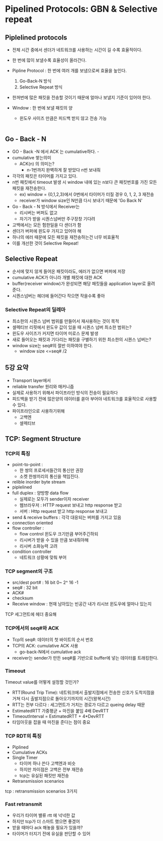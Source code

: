 # Pipelined Protocols: GBN & Selective repeat

## Piplelined protocols

- 전체 시간 중에서 센더가 네트워크를 사용하는 시간이 길 수록 효율적이다.

- 한 번에 많이 보낼수록 효율성이 올라간다.

- Pipline Protocol : 한 번에 여러 개를 보냄으로써 효율을 높인다.

  1. Go-Back-N 방식
  2. Selective Repeat 방식

- 한꺼번에 많은 패킷을 전송할 것이기 때문에 얼마나 보낼지 기준이 있어야 한다.

- Window : 한 번에 보낼 패킷의 양

  - 윈도우 사이즈 만큼은 피드백 받지 않고 전송 가능

  <br>

## Go - Back - N

- GO - Back -N 에서 ACK 는 cumulative하다. -
- cumulative 쌓는의미
  - ACK(n) 의 의미는?
    - n-1번까지 완벽하게 잘 받았다 n번 보내줘
- 각각의 패킷은 타이머를 가지고 있다.
- n번 패킷에서 timeout 발생 시 window 내에 있는 n보다 큰 패킷번호를 가진 모든 패킷을 재전송한다.
  - ex) window = {0,1,2,3}에서 0번에서 타이머가 터질 경우 0, 1, 2, 3 재전송
  - receiver가 window size인 N만큼 다시 보내기 때문에 'Go Back N'
- Go - Back - N 방식에서 Receiver는 
  - 리시버는 버퍼도 없고
  - 자기가 받을 시퀀스넘버만 주구장창 기다려
- 고백에서는 모든 험한일을 다 샌더가 함
- 센더가 버퍼에  윈도우 가지고 있어야 해
- 하나의 에러 때문에 모든 패킷을 재전송하는건 너무 비효율적
- 이를 개선한 것이 Selective Repeat!



## Selective Repeat

- 순서에 맞지 않게 들어온 패킷이라도, 에러가 없으면 버퍼에 저장
- cumulative ACK가 아니라 개별 패킷에 대한 ACK
- buffer(receiver window)가 완성되면 해당 패킷들을 application layer로 올려준다.
- 시퀀스넘버는 헤더에 들어간다 작으면 작을수록 좋아

### Selective Repeat의 딜레마

- 최소한의 시퀀스 넘버 범위를 만들어서 재사용하는 것이 목적
- 셀렉티브 리핏에서 윈도우 값이 있을 때 시퀀스 넘버 최소한 범위는?
- 윈도우 사이즈가 커지면 타이머 미로스 문제 발생
- 새로 들어오는 패킷과 기다리는 패킷을 구별하기 위한 최소한의 시퀀스 넘버는?
- window size는 seq#의 절반 이하여야 한다.
  - window size <=seq# /2

## 5강 요약

- Transport layer에서
- reliable transfer 원리와 매커니즘
- 실제로 사용하기 위해서 파이프라인 방식의 전송이 필요하다 
- 피드백을 받기 전에 많은양의 데이터를 쏟아 부어야 네트워크를 효율적으로 사용할 수 있다.
- 파이프라인으로 사용하기위해
  - 고백엔
  - 셀렉티브

## TCP: Segment Structure

### TCP의 특징

- point-to-point : 
  - 한 쌍의 프로세서들간의 통신만 권장
  - 소켓 한쌍끼리의 통신을 책임진다.
- relible inorder byte stream
- piplelined
- full duplex : 양방향 data flow
  - 실제로는 모두가 sender이자 receiver
  - 웹브라우저 : HTTP request 보내고 http response 받고
  - 서버  : Http request 받고 http response 보내고
- send & receive buffers : 각각 대응되는 버퍼를 가지고 있음
- connection oriented
- flow controller : 
  - flow control 윈도우 크기만큼 부어주긴하되
  - 리시버가 받을 수 있을 만큼 보내줘야해
  - 리시버 소화능력  고려
- condition controller
  - 네트워크 상황에 맞춰 부어

### TCP segment의 구조

- src/dest port# : 16 bit 0~ 2^ 16 -1
- seq# : 32 bit
- ACK#
- checksum
- Receive window : 현재 남아있는 빈공간 내가 리시브 윈도우에 얼마나 있는지

TCP 세그먼트에 헤더 중요해

### TCP에서의 seq#와 ACK

- Tcp의 seq#: 데이터의 첫 바이트의 순서 번호
- TCP의 ACK: cumulative ACK 사용
  - go-back-N에서 cumulative ack
- receiver는 sender가 만든 seq#를 기반으로 buffer에 넣는 데이터를 트래킹한다.

### Timeout

Timeout value를 어떻게 설정할 것인가?

- RTT(Round Trip Time): 네트워크에서 출발지점에서 전송한 신호가 도착지점을 거쳐 다시 출발지점으로 돌아오기까지의 시간(왕복시간)
- RTT는 전부 다르다 : 세그먼트가 거치는 경로가 다르고 queing delay 때문
- EstimatedRTT 가중평균 + 마진을 붙임 4배 DevRTT
- TimeoutInterval = EstimatedRTT + 4*DevRTT
- 타임아웃을 잡을 때 마진을 준다는 점이 중요

### TCP RDT의 특징

- Piplined
- Cumulative ACKs
- Single Timer 
  - 타이머 하나 쓴다 고백엔과 비슷
  - 하지만 차이점은 고백은 전부 재전송
  - tcp는 유실된 패킷만 재전송
- Retransmission scenarios

tcp : retransmission scenarios 3가지

### Fast retransmit

- 우리가 타이머 밸류 rtt 에 넉넉한 값
- 하지만 tcp가 더 스마트 했으면 좋겠어
- 받을 때마다 ack 해놓을 필요가 있을까?
- 타이머가 터지기 전에 유실을 판단할 수 있어
  


